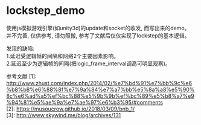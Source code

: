 # lockstep_demo  
使用js模拟游戏引擎(如unity3d)的update和socket的收发, 而写出来的demo。  
并不完善, 仅供参考, 请勿照搬, 参考了文献后仅仅实现了lockstep的基本逻辑。  
  
发现的缺陷:   
    1.延迟受逻辑帧的间隔和网络2个主要因素影响。  
    2.延迟至少为逻辑帧的间隔(把logic_frame_interval调高可明显观察)。  
    


参考文献
[1]: http://www.zhust.com/index.php/2014/02/%e7%bd%91%e7%bb%9c%e6%b8%b8%e6%88%8f%e7%9a%84%e7%a7%bb%e5%8a%a8%e5%90%8c%e6%ad%a5%ef%bc%88%e5%9b%9b%ef%bc%89%e5%b8%a7%e9%94%81%e5%ae%9a%e7%ae%97%e6%b3%95/#comments  
[2]: https://musoucrow.github.io/2018/03/09/bnb_1/  
[3]: http://www.skywind.me/blog/archives/131  
